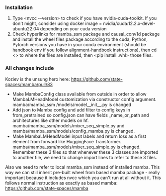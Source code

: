 ### Installation
1.  Type <nvcc --version> to check if you have nvidia-cuda-toolkit. If you don't might, consider using docker image = nvidia/cuda:12.2.x-devel-ubuntu22.04 depending on your cuda version
2.  Check hyperlinks for mamba_ssm package and causal_conv1d package and install the wheel files package according to the cuda, Python, Pytorch versions you have in your conda environment (should be handbook env if you follow alignment-handbook instructions), then cd <> to where the files are installed, then <pip install .whl> those files.

### All changes include
Koziev is the unsung hero here: https://github.com/state-spaces/mamba/pull/83
- Make MambaConfig class available from outside in order to allow MambaLMHeadModel customization via constructor config argument. mamba/mamba_ssm
/models/model__init__.py is changed
- Add json to Mamba config and add filter to config keys in from_pretrained so config.json can have fields _name_or_path and architectures like other models on hf.  
mamba/mamba_ssm/models/mixer_seq_simple.py and mamba/mamba_ssm/models/config_mamba.py is changed.
- Make MambaLMHeadModel input labels and return loss as a first element from forward like HuggingFace Transformer. mamba/mamba_ssm/models/mixer_seq_simple.py is changed.
Remember these 3 files so that whenever these 3 classes are imported to another file, we need to change import lines to refer to these 3 files.

Also we need to refer to local mamba_ssm instead of installed mamba. This way we can still inherit pre-built wheel from based mamba package - really important because it includes nvcc which you can't run at all without it. This follows normal instruction as exactly as based mamba: https://github.com/state-spaces/mamba
